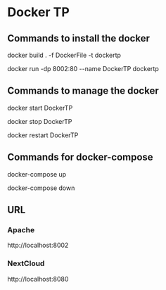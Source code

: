 # Docker TP
## Commands to install the docker
docker build . -f DockerFile -t dockertp

docker run -dp 8002:80 --name DockerTP dockertp

## Commands to manage the docker
docker start DockerTP

docker stop DockerTP

docker restart DockerTP

## Commands for docker-compose
docker-compose up

docker-compose down

## URL
### Apache
http://localhost:8002

### NextCloud

http://localhost:8080
